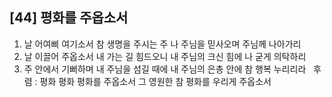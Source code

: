 ## [44] 평화를 주옵소서

1) 날 어여삐 여기소서 참 생명을 주시는 주 나 주님을 믿사오며 주님께 나아가리  
2) 날 이끌어 주옵소서 내 가는 길 힘드오니 내 주님의 크신 힘에 나 굳게 의탁하리  
3) 주 안에서 기뻐하며 내 주님을 섬길 때에 내 주님의 은총 안에 참 행복 누리리라  
후렴 : 평화 평화 평화를 주옵소서 그 영원한 참 평화를 우리게 주옵소서
